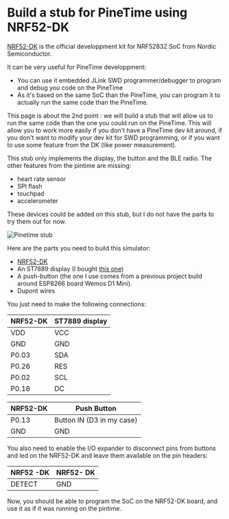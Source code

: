 # Build a stub for PineTime using NRF52-DK
[NRF52-DK](https://www.nordicsemi.com/Software-and-Tools/Development-Kits/nRF52-DK) is the official developpment kit for NRF52832 SoC from Nordic Semiconductor.

It can be very useful for PineTime developpment:
 * You can use it embedded JLink SWD programmer/debugger to program and debug you code on the PineTime
 * As it's based on the same SoC than the PineTime, you can program it to actually run the same code than the PineTime.

This page is about the 2nd point : we will build a stub that will allow us to run the same code than the one you could run on the PineTime. This will allow you to work more easily if you don't have a PineTime dev kit around, if you don't want to modify your dev kit for SWD programming, or if you want to use some feature from the DK (like power measurement).

This stub only implements the display, the button and the BLE radio. The other features from the pintime are missing:
 * heart rate sensor
 * SPI flash
 * touchpad
 * accelerometer

These devices could be added on this stub, but I do not have the parts to try them out for now.

![Pinetime stub](../images/pinetimestub1.jpg "PinetimeStub")


Here are the parts you need to build this simulator:
 * [NRF52-DK](https://www.nordicsemi.com/Software-and-Tools/Development-Kits/nRF52-DK)
 * An ST7889 display (I bought [this one](https://www.aliexpress.com/item/32859772356.html?spm=a2g0s.9042311.0.0.1b774c4dSoc4Xz))
 * A push-button (the one I use comes from a previous project build around ESP8266 board Wemos D1 Mini).
 * Dupont wires

You just need to make the following connections:

| NRF52-DK | ST7889 display |
| ---------|--------------- |
| VDD      | VCC            |
| GND      | GND            |
| P0.03    | SDA            |
| P0.26    | RES            |
| P0.02    | SCL            |
| P0.18    | DC             |


| NRF52-DK | Push Button            |
| ---------|----------------------- |
| P0.13 | Button IN (D3 in my case) |
| GND | GND                         |

You also need to enable the I/O expander to disconnect pins from buttons and led on the NRF52-DK and leave them available on the pin headers:

| NRF52 -DK | NRF52- DK |
| --------- | --------- |
| DETECT    | GND       |

Now, you should be able to program the SoC on the NRF52-DK board, and use it as if it was running on the pintime.
